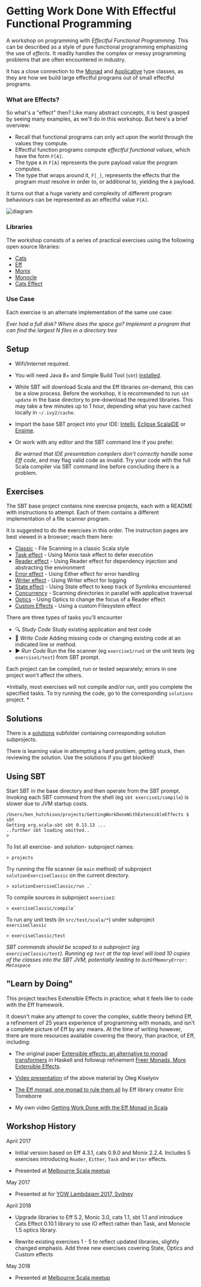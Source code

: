 # Getting Work Done With Effectful Functional Programming

A workshop on programming with *Effectful Functional Programming*. This can be described as a style of pure functional programming
emphasizing the use of *effects*. It readily handles the complex or messy programming problems that are often encountered in industry.

It has a close connection to the [Monad](https://typelevel.org/cats/typeclasses/monad.html) and
[Applicative](https://typelevel.org/cats/typeclasses/applicative.html) type classes, as they are how we build large effectful
programs out of small effectful programs.

### What are Effects?

So what's a "effect" then? Like many abstract concepts, it is best grasped by seeing many examples, as we'll do in this workshop.
But here's a brief overview:

- Recall that functional programs can only act upon the world through the values they compute.
- Effectful function programs compute *effectful functional values*, which have the form `F[A]`.
- The type `A` in `F[A]` represents the pure payload value the program computes.
- The type that wraps around it, `F[_]`, represents the effects that the program must resolve in order to, or additional to, yielding
 the `A` payload.

It turns out that a huge variety and complexity of different program behaviours can be represented as an effectful value `F[A]`.

![diagram](EffectfulFunctionalProgramming_VisualIntuition.png)


### Libraries

The workshop consists of a series of practical exercises using the following open source libraries:
- [Cats](https://typelevel.org/cats/)
- [Eff](https://github.com/atnos-org/eff)
- [Monix](https://monix.io/)
- [Monocle](http://julien-truffaut.github.io/Monocle/)
- [Cats Effect](https://github.com/typelevel/cats-effect)

### Use Case

Each exercise is an alternate implementation of the same use case:

*Ever had a full disk? Where does the space go? Implement a program that can find the largest N files in a directory tree*


## Setup

- Wifi/Internet required.

- You will need Java 8+ and Simple Build Tool (`sbt`) [installed](http://www.scala-sbt.org/release/docs/Setup.html).

- While SBT will download Scala and the Eff libraries on-demand, this can be a slow process. Before the workshop, it is recommended
to run `sbt update` in the base directory to pre-download the required libraries. This may take a few minutes up to 1 hour,
depending what you have cached locally in `~/.ivy2/cache`.

- Import the base SBT project into your IDE: [Intellij](https://www.jetbrains.com/help/idea/2016.1/creating-and-running-your-scala-application.html),
[Eclipse ScalaIDE](http://scala-ide.org/) or [Ensime](http://ensime.org/).

- Or work with any editor and the SBT command line if you prefer.

  *Be warned that IDE presentation compilers don't correctly handle some Eff code*, and may
flag valid code as invalid. Try your code with the full Scala compiler via SBT command line before concluding there is a problem.

## Exercises

The SBT base project contains nine exercise projects, each with a README with instructions to attempt. Each of them contains
a different implementation of a file scanner program.

It is suggested to do the exercises in this order. The instruction pages are best viewed in a browser; reach them here:
- [Classic](exerciseClassic/README.md) - File Scanning in a classic Scala style
- [Task effect](exerciseTask/README.md) - Using Monix task effect to defer execution
- [Reader effect](exerciseReader/README.md) - Using Reader effect for dependency injection and abstracting the environment
- [Error effect](exerciseError/README.md) - Using Either effect for error handling
- [Writer effect](exerciseWriter/README.md) - Using Writer effect for logging
- [State effect](exerciseState/README.md) - Using State effect to keep track of Symlinks encountered
- [Concurrency](exerciseConcurrency/README.md) - Scanning directories in parallel with applicative traversal
- [Optics](exerciseOptics/README.md) - Using Optics to change the focus of a Reader effect
- [Custom Effects](exerciseCustom/README.md) - Using a custom Filesystem effect


There are three types of tasks you'll encounter
- :mag: _Study Code_ Study existing application and test code
- :pencil: _Write Code_ Adding missing code or changing existing code at an indicated line or method.
- :arrow_forward: _Run Code_ Run the file scanner (eg `exercise1/run`) or the unit tests (eg `exercise1/test`) from SBT prompt.

Each project can be compiled, run or tested separately; errors in one project won't affect the others.

*Initially, most exercises will not compile and/or run, until you complete the specified tasks. To try running the code,
go to the corresponding `solutions` project. *

## Solutions

There is a [solutions](solutions/) subfolder containing corresponding solution subprojects.

There is learning value in attempting a hard problem, getting stuck, then reviewing the solution.
Use the solutions if you get blocked!

## Using SBT

Start SBT in the base directory and then operate from the SBT prompt. Invoking each
SBT command from the shell (eg `sbt exercise1/compile`) is slower due to JVM startup costs.
```
/Users/ben_hutchison/projects/GettingWorkDoneWithExtensibleEffects $ sbt
Getting org.scala-sbt sbt 0.13.13 ...
..further sbt loading omitted..
>
```

To list all exercise- and solution- subproject names:
```
> projects
```

Try running the file scanner (ie `main` method) of subproject `solutionExerciseClassic` on the current directory.
```
> solutionExerciseClassic/run .`
```

To compile sources in subproject `exercise1`:
```
> exerciseClassic/compile`
```

To run any unit tests (in `src/test/scala/*`) under subproject `exerciseClassic`
```
> exerciseClassic/test
```


*SBT commands should be scoped to a subproject (eg `exerciseClassic/test`). Running eg `test` at the top level will load
10 copies of the classes into the SBT JVM, potentially leading to `OutOfMemoryError: Metaspace`*


## "Learn by Doing"

This project teaches Extensible Effects in practice; what it feels like to code with the Eff framework.

It doesn't make any attempt to cover
the complex, subtle theory behind Eff, a refinement of 25 years experience of programming with monads, and isn't a complete picture of Eff
by any means. At the time of writing however, there are more resources available covering the theory, than practice, of Eff, including:

- The original paper [Extensible effects: an alternative to monad transformers](https://www.cs.indiana.edu/~sabry/papers/exteff.pdf)
in Haskell and followup refinement [Freer Monads, More Extensible Effects](http://okmij.org/ftp/Haskell/extensible/more.pdf).

- [Video presentation](https://www.youtube.com/watch?v=3Ltgkjpme-Y) of the above material by Oleg Kiselyov

- [The Eff monad, one monad to rule them all](https://www.youtube.com/watch?v=KGJLeHhsZBo) by Eff library creator Eric Torreborre

- My own video [Getting Work Done with the Eff Monad in Scala](https://www.youtube.com/watch?v=LhGq4HlozV4)

## Workshop History

April 2017

* Initial version based on Eff 4.3.1, cats 0.9.0 and Monix 2.2.4. Includes 5 exercises introducing
`Reader`, `Either`, `Task` and `Writer` effects.

* Presented at [Melbourne Scala meetup](https://www.meetup.com/en-AU/Melbourne-Scala-User-Group/events/240544821/)

May 2017

* Presented at for [YOW Lambdajam 2017, Sydney](http://lambdajam.yowconference.com.au/archive-2017/ben-hutchison-3/)

April 2018

* Upgrade libraries to Eff 5.2, Monic 3.0, cats 1.1, sbt 1.1 and introduce Cats Effect 0.10.1 library to use IO effect
rather than Task, and Monocle 1.5 optics library.

* Rewrite existing exercises 1 - 5 to reflect updated libraries, slightly changed emphasis. Add three new exercises covering
State, Optics and Custom effects

May 2018

* Presented at [Melbourne Scala meetup](https://www.meetup.com/en-AU/Melbourne-Scala-User-Group/)





